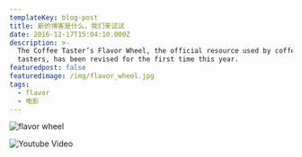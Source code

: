```yaml
---
templateKey: blog-post
title: 新的博客是什么，我们来试试
date: 2016-12-17T15:04:10.000Z
description: >-
  The Coffee Taster’s Flavor Wheel, the official resource used by coffee
  tasters, has been revised for the first time this year.
featuredpost: false
featuredimage: /img/flavor_wheel.jpg
tags:
  - flavor
  - 电影
---
```

![flavor wheel](/img/flavor_wheel.jpg)

<img src="http://img.youtube.com/vi/Oer8HiEGx-k/maxresdefault.jpg" alt="Youtube Video"/>
